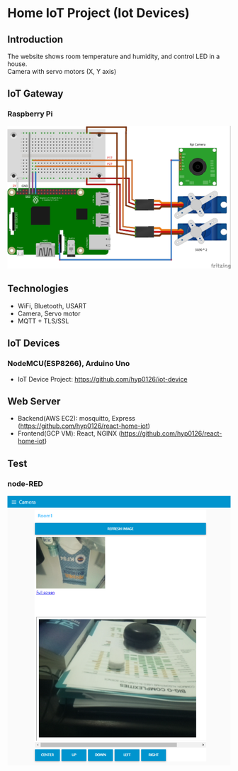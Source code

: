 # Home IoT Project (Iot Devices)

## Introduction
The website shows room temperature and humidity, and control LED in a house.<br/>
Camera with servo motors (X, Y axis)<br/>

## IoT Gateway
### Raspberry Pi
<p align="center">
<img src="https://github.com/hyp0126/Iot-gateway-rpi/blob/main/RPI_CAM_SG90_2.jpg?raw=true" width="700" />
</p>

## Technologies
* WiFi, Bluetooth, USART<br/>
* Camera, Servo motor<br/>
* MQTT + TLS/SSL

## IoT Devices
### NodeMCU(ESP8266), Arduino Uno
* IoT Device Project: https://github.com/hyp0126/iot-device

## Web Server
* Backend(AWS EC2): mosquitto, Express (https://github.com/hyp0126/react-home-iot)<br/>
* Frontend(GCP VM): React, NGINX (https://github.com/hyp0126/react-home-iot)<br/>

## Test
### node-RED
<p align="center">
<img src="https://github.com/hyp0126/Iot-gateway-rpi/blob/main/node-RED/node-RED.png?raw=true" width="700" />
</p>
